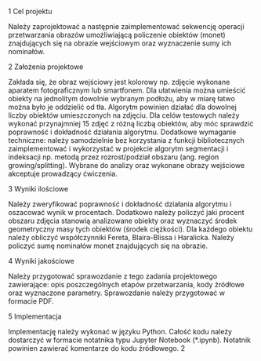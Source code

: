 1 Cel projektu 

Należy zaprojektować a następnie zaimplementować sekwencję operacji przetwarzania obrazów umożliwiającą policzenie obiektów (monet) znajdujących się na obrazie wejściowym oraz wyznaczenie sumy ich nominałów. 

2 Założenia projektowe 

Zakłada się, że obraz wejściowy jest kolorowy np. zdjęcie wykonane aparatem fotograficznym lub smartfonem. Dla ułatwienia można umieścić obiekty na jednolitym dowolnie wybranym podłożu, aby w miarę łatwo można było je oddzielić od tła. Algorytm powinien działać dla dowolnej liczby obiektów umieszczonych na zdjęciu. Dla celów testowych należy wykonać przynajmniej 15 zdjęć z różną liczbą obiektów, aby móc sprawdzić poprawność i dokładność działania algorytmu. Dodatkowe wymaganie techniczne: należy samodzielnie bez korzystania z funkcji bibliotecznych zaimplementować i wykorzystać w projekcie algorytm segmentacji i indeksacji np. metodą przez rozrost/podział obszaru (ang. region growing/splitting). Wybrane do analizy oraz wykonane obrazy wejściowe akceptuje prowadzący ćwiczenia. 

3 Wyniki ilościowe 

Należy zweryfikować poprawność i dokładność działania algorytmu i oszacować wynik w procentach. Dodatkowo należy policzyć jaki procent obszaru zdjęcia stanowią analizowane obiekty oraz wyznaczyć środek geometryczny masy tych obiektów (środek ciężkości). Dla każdego obiektu należy obliczyć współczynniki Fereta, Blaira-Blissa i Haralicka. Należy policzyć sumę nominałów monet znajdujących się na obrazie. 

4 Wyniki jakościowe 

Należy przygotować sprawozdanie z tego zadania projektowego zawierające: opis poszczególnych etapów przetwarzania, kody źródłowe oraz wyznaczone parametry. Sprawozdanie należy przygotować w formacie PDF. 

5 Implementacja 

Implementację należy wykonać w języku Python. Całość kodu należy dostarczyć w formacie notatnika typu Jupyter Notebook (*.ipynb). Notatnik powinien zawierać komentarze do kodu źródłowego. 2
